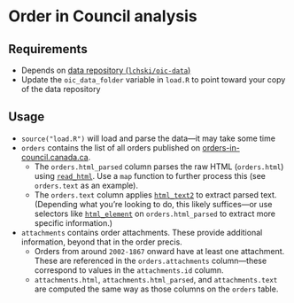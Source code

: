 # Order in Council analysis

## Requirements

- Depends on [data repository (`lchski/oic-data`)](https://github.com/lchski/oic-data)
- Update the `oic_data_folder` variable in `load.R` to point toward your copy of the data repository

## Usage

- `source("load.R")` will load and parse the data—it may take some time
- `orders` contains the list of all orders published on [orders-in-council.canada.ca](https://orders-in-council.canada.ca/).
  - The `orders.html_parsed` column parses the raw HTML (`orders.html`) using [`read_html`](https://xml2.r-lib.org/reference/read_xml.html). Use a `map` function to further process this (see `orders.text` as an example).
  - The `orders.text` column applies [`html_text2`](https://rvest.tidyverse.org/reference/html_text.html) to extract parsed text. (Depending what you’re looking to do, this likely suffices—or use selectors like [`html_element`](https://rvest.tidyverse.org/reference/html_element.html) on `orders.html_parsed` to extract more specific information.)
- `attachments` contains order attachments. These provide additional information, beyond that in the order precis.
  - Orders from around `2002-1867` onward have at least one attachment. These are referenced in the `orders.attachments` column—these correspond to values in the `attachments.id` column.
  - `attachments.html`, `attachments.html_parsed`, and `attachments.text` are computed the same way as those columns on the `orders` table.
